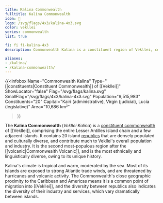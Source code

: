 ```yaml
---
title: Kalina Commonwealth
fulltitle: Kalina Commonwealth
icon: 🌹
logo: /svg/flags/4x3/kalina-4x3.svg
color: vekllei
series: commonwealth
list: true

fi: fi fi-kalina-4x3
description: Commonwealth Kalina is a constituent region of Vekllei, comprising 20 island republics in the Lesser Antilles in an arc between the Caribbean Sea and Atlantic Ocean.

aliases:
- /kalina/
- /kalina-commonwealth/
---
```

{{<infobox
   Name="Commonwealth Kalina"
   Type="[[constituents|Constituent Commonwealth]] of [[Vekllei]]"
   ShowLocator="false"
   Flag="/svg/flags/kalina.svg"
   SmallFlag="/svg/flags/4x3/kalina-4x3.svg"
   Population="9,515,983"
   Constituents="20"
   Capital="Kairi (administrative), Virgin (judicial), Lucia (legislative)"
   Area="10,686 km²"
 >}}

The <span class="fi fi-kalina-4x3"></span> **Kalina Commonwealth** (*Vekllei Kalina*) is a [constituent commonwealth](/constituents/) of [[Vekllei]], comprising the entire Lesser Antilles island chain and a few adjacent islands. It contains 20 island [republics](/republics/) that are densely populated and culturally diverse, and contribute much to Vekllei's overall population and industry. It is the second most-populous region after the [[volcanic|Commonwealth Volcanic]], and is the most ethnically and linguistically diverse, owing to its unique history.

Kalina's climate is tropical and warm, moderated by the sea. Most of its islands are exposed to strong Atlantic trade winds, and are threatened by hurricanes and volcanic activity. The Commonwealth's close geographic proximity to the Caribbean and Americas means it is a common point of migration into [[Vekllei]], and the diversity between republics also indicates the diversity of their industry and services, which vary dramatically between islands.